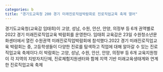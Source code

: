 ```yaml
---
categories: b
title: "경기도교육청 200 경기 미래진로직업박람회로 진로직업교육 축제 열어"
---
```

경기도교육청(교육감 임태희)이 고양, 성남, 수원, 안산, 안양, 의정부 등 6개 권역별로 2022 경기 미래진로직업교육 박람회를 운영한다. 임태희 교육감은 23일 수원청소년문화센터에서 열린 수원권역 미래진로직업박람회에 참석했다.2022 경기 미래진로직업교육 박람회는 중, 고등학생들이 다양한 진로를 탐색하고 직업에 대해 알아갈 수 있는 진로직업교육 축제이다.이 박람회는 고양, 성남, 수원, 안산, 안양, 의정부 등 6개 교육지원청이 각 지역의 지방자치단체, 진로체험지원센터와 함께 지역 기반 미래교육생태계와 연계한 진로직업교육 축제